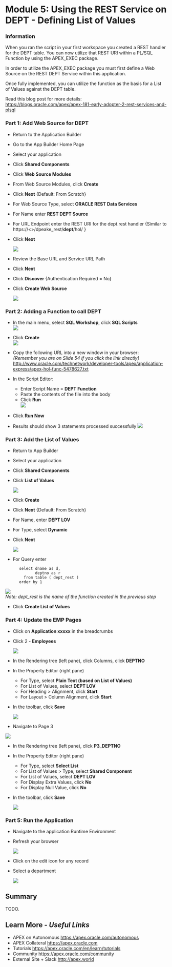 # Module 5: Using the REST Service on DEPT - Defining List of Values

### Information

When you ran the script in your first workspace you created a REST
handler for the DEPT table. You can now utilize that REST URI within
a PL/SQL Function by using the APEX_EXEC package.

In order to utilize the APEX_EXEC package you must first define a
Web Source on the REST DEPT Service within this application.

Once fully implemented, you can utilize the function as the basis for
a List of Values against the DEPT table.

Read this blog post for more details:  
https://blogs.oracle.com/apex/apex-181-early-adopter-2-rest-services-and-plsql

### **Part 1**: Add Web Source for DEPT

- Return to the Application Builder
- Go to the App Builder Home Page
- Select your application
- Click **Shared Components**
- Click **Web Source Modules**
- From Web Source Modules, click **Create**
- Click **Next** {Default: From Scratch}
- For Web Source Type,
select **ORACLE REST Data Services**
- For Name
enter **REST DEPT Source**
- For URL Endpoint
enter the REST URI for the dept.rest handler
{Similar to https://<<your service>>/dpeake_rest/**dept**/hol/ }
- Click **Next**

    ![](https://i.imgur.com/LrWVF2Y.png[/img])

- Review the Base URL and Service URL Path
- Click **Next**
- Click **Discover**
{Authentication Required = No}
- Click **Create Web Source**

    ![](https://i.imgur.com/eoah4Nm.png[/img])

### **Part 2**: Adding a Function to call DEPT

- In the main menu, select **SQL Workshop**, click **SQL Scripts**  
    ![](https://i.imgur.com/w0xMS99.png[/img])

- Click **Create**  
    ![](https://i.imgur.com/NfzD7se.png[/img])

- Copy the following URL into a new window in your browser:  
  *{Remember you are on Slide 54 if you click the link directly}*
  http://www.oracle.com/technetwork/developer-tools/apex/application-express/apex-hol-func-5478627.txt

- In the Script Editor:
  - Enter Script Name = **DEPT Function**
  - Paste the contents of the file into the body
  - Click **Run**  
    ![](https://i.imgur.com/87Qgaxw.png[/img])

- Click **Run Now**

- Results should show 3 statements processed successfully
    ![](https://i.imgur.com/lPSoev5.png[/img])

### **Part 3**: Add the List of Values

- Return to App Builder
- Select your application
- Click **Shared Components**
- Click **List of Values**

    ![](https://i.imgur.com/UkQjFmr.png[/img])

- Click **Create**
- Click **Next** {Default: From Scratch}
- For Name, enter **DEPT LOV**
- For Type, select **Dynamic**
- Click **Next**

    ![](https://i.imgur.com/WFWo6JQ.png[/img])

- For Query enter  
```
      select dname as d,
             deptno as r
        from table ( dept_rest )
      order by 1
```

![](https://i.imgur.com/zFmY9te.png[/img])  
*Note: dept_rest is the name of the function created in the previous step*
- Click **Create List of Values**

### **Part 4**: Update the EMP Pages

- Click on **Application xxxxx** in the breadcrumbs
- Click 2 - **Employees**

    ![](https://i.imgur.com/Lw2g71v.png[/img])


- In the Rendering tree (left pane), click Columns, click **DEPTNO**  
-  In the Property Editor (right pane)
   - For Type, select **Plain Text (based on List of Values)** 
   - For List of Values, select **DEPT LOV** 
   - For Heading > Alignment, click **Start** 
   - For Layout > Column Alignment, click **Start**
- In the toolbar, click **Save**

    ![](https://i.imgur.com/k6cZaM5.png[/img])

- Navigate to Page 3

![](https://i.imgur.com/QvU32sQ.png[/img])
- In the Rendering tree (left pane), click **P3_DEPTNO**
- In the Property Editor (right pane)
  - For Type, select **Select List** 
  - For List of Values > Type, select **Shared Component** 
  - For List of Values, select **DEPT LOV** 
  - For Display Extra Values, click **No** 
  - For Display Null Value, click **No**
- In the toolbar, click **Save**  

    ![](https://i.imgur.com/crGAkYz.png[/img])

### **Part 5**: Run the Application

- Navigate to the application Runtime Environment
- Refresh your browser

    ![](https://i.imgur.com/5gaYlXS.png[/img])

- Click on the edit icon for any record
- Select a department

    ![](https://i.imgur.com/GEfeilw.png[/img])

## Summary

TODO.

## **Learn More** - *Useful Links*

- APEX on Autonomous https://apex.oracle.com/autonomous
- APEX Collateral https://apex.oracle.com
- Tutorials https://apex.oracle.com/en/learn/tutorials
- Community https://apex.oracle.com/community
- External Site + Slack http://apex.world
